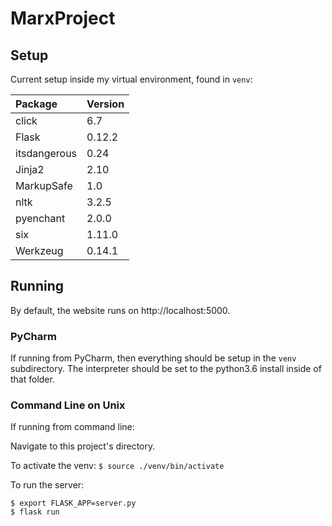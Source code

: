 # MarxProject

## Setup


Current setup inside my virtual environment, found in `venv`:


| Package      | Version |
|:------------ |:------- |
| click        |  6.7    |
| Flask        |  0.12.2 |
| itsdangerous |  0.24   |
| Jinja2       |  2.10   |
| MarkupSafe   |  1.0    |
| nltk         |  3.2.5  |
| pyenchant    |  2.0.0  |
| six          |  1.11.0 |
| Werkzeug     |  0.14.1 |

## Running

By default, the website runs on http://localhost:5000.

### PyCharm
If running from PyCharm, then everything should be setup in the `venv`
subdirectory. The interpreter should be set to the python3.6 install
inside of that folder.


### Command Line on Unix

If running from command line:

Navigate to this project's directory.

To activate the venv:
`$ source ./venv/bin/activate`

To run the server:
```
$ export FLASK_APP=server.py
$ flask run

```
